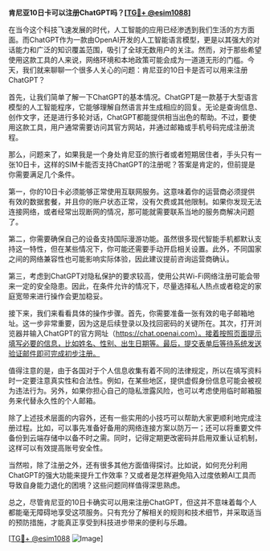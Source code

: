**肯尼亚10日卡可以注册ChatGPT吗？[[TG💪+ @esim1088](https://t.me/s/esim1088)]**

在当今这个科技飞速发展的时代，人工智能的应用已经渗透到我们生活的方方面面。而ChatGPT作为一款由OpenAI开发的人工智能语言模型，更是以其强大的对话能力和广泛的知识覆盖范围，吸引了全球无数用户的关注。然而，对于那些希望使用这款工具的人来说，网络环境和本地政策可能会成为一道道无形的门槛。今天，我们就来聊聊一个很多人关心的问题：肯尼亚的10日卡是否可以用来注册ChatGPT？

首先，让我们简单了解一下ChatGPT的基本情况。ChatGPT是一款基于大型语言模型的人工智能程序，它能够理解自然语言并生成相应的回复。无论是查询信息、创作文字，还是进行多轮对话，ChatGPT都能提供相当出色的帮助。不过，要使用这款工具，用户通常需要访问其官方网站，并通过邮箱或手机号码完成注册流程。

那么，问题来了，如果我是一个身处肯尼亚的旅行者或者短期居住者，手头只有一张10日卡，这样的SIM卡能否支持ChatGPT的注册呢？答案是肯定的，但前提是你需要满足几个条件。

第一，你的10日卡必须能够正常使用互联网服务。这意味着你的运营商必须提供有效的数据套餐，并且你的账户状态正常，没有欠费或其他限制。如果你发现无法连接网络，或者经常出现断网的情况，那可能就需要联系当地的服务商解决问题了。

第二，你需要确保自己的设备支持国际漫游功能。虽然很多现代智能手机都默认支持这一特性，但在某些情况下，你可能还需要手动开启相关设置。此外，不同国家之间的网络兼容性也可能影响实际体验，因此建议提前咨询运营商确认。

第三，考虑到ChatGPT对隐私保护的要求较高，使用公共Wi-Fi网络注册可能会带来一定的安全隐患。因此，在条件允许的情况下，尽量选择私人热点或者稳定的家庭宽带来进行操作会更加稳妥。

接下来，我们来看看具体的操作步骤。首先，你需要准备一张有效的电子邮箱地址。这一步非常重要，因为这是后续登录以及找回密码的关键所在。其次，打开浏览器并输入ChatGPT的官方网址（https://chat.openai.com）。接着按照页面提示填写必要的信息，比如姓名、性别、出生日期等。最后，提交表单后等待系统发送验证邮件即可完成初步注册。

值得注意的是，由于各国对于个人信息收集有着不同的法律规定，所以在填写资料时一定要注意真实性和合法性。例如，在某些地区，提供虚假身份信息可能会被视为违法行为。另外，如果你担心自己的隐私泄露风险，也可以考虑使用临时邮箱服务来代替永久性的个人邮箱。

除了上述技术层面的内容外，还有一些实用的小技巧可以帮助大家更顺利地完成注册过程。比如，可以事先准备好备用的网络连接方案以防万一；还可以将重要文件备份到云端存储中以备不时之需。同时，记得定期更改密码并启用双重认证机制，这样可以有效提高账号安全性。

当然啦，除了注册之外，还有很多其他方面值得探讨。比如说，如何充分利用ChatGPT的强大功能来提升工作效率？又或者是怎样避免陷入过度依赖AI工具而导致自身能力退化的困境？这些问题同样值得深思熟虑。

总之，尽管肯尼亚的10日卡确实可以用来注册ChatGPT，但这并不意味着每个人都能毫无障碍地享受这项服务。只有充分了解相关的规则和技术细节，并采取适当的预防措施，才能真正享受到科技进步带来的便利与乐趣。

[[TG💪+ @esim1088](https://t.me/s/esim1088) ![Image](https://i.postimg.cc/4NQfJmqS/Snipaste-2025-05-13-00-14-12.png)]